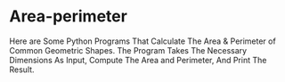 # Area-perimeter
Here are Some Python Programs That Calculate The Area &amp; Perimeter of Common Geometric Shapes. The Program Takes The Necessary Dimensions As Input, Compute The Area and Perimeter, And Print The Result.
